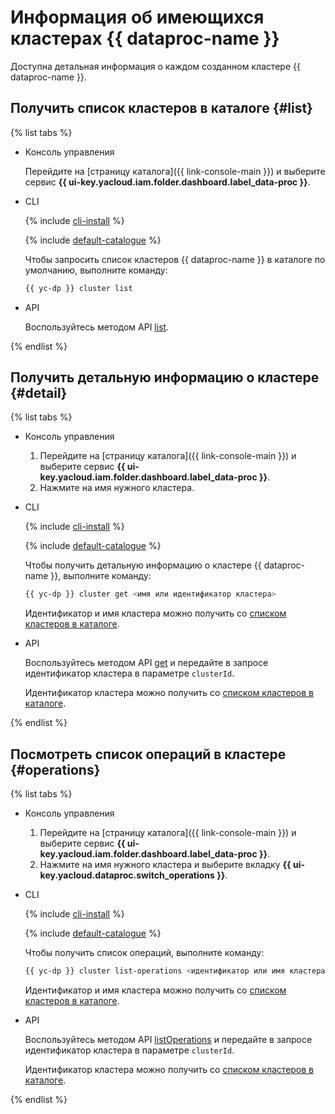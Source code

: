 # Информация об имеющихся кластерах {{ dataproc-name }}

Доступна детальная информация о каждом созданном кластере {{ dataproc-name }}.

## Получить список кластеров в каталоге {#list}

{% list tabs %}

- Консоль управления

    Перейдите на [страницу каталога]({{ link-console-main }}) и выберите сервис **{{ ui-key.yacloud.iam.folder.dashboard.label_data-proc }}**.

- CLI

    {% include [cli-install](../../_includes/cli-install.md) %}

    {% include [default-catalogue](../../_includes/default-catalogue.md) %}

    Чтобы запросить список кластеров {{ dataproc-name }} в каталоге по умолчанию, выполните команду:

    ```bash
    {{ yc-dp }} cluster list
    ```

- API

    Воспользуйтесь методом API [list](../api-ref/Cluster/list.md).

{% endlist %}

## Получить детальную информацию о кластере {#detail}

{% list tabs %}

- Консоль управления

    1. Перейдите на [страницу каталога]({{ link-console-main }}) и выберите сервис **{{ ui-key.yacloud.iam.folder.dashboard.label_data-proc }}**.
    1. Нажмите на имя нужного кластера.

- CLI

    {% include [cli-install](../../_includes/cli-install.md) %}

    {% include [default-catalogue](../../_includes/default-catalogue.md) %}

    Чтобы получить детальную информацию о кластере {{ dataproc-name }}, выполните команду:

    ```bash
    {{ yc-dp }} cluster get <имя или идентификатор кластера>
    ```

    Идентификатор и имя кластера можно получить со [списком кластеров в каталоге](#list).

- API

    Воспользуйтесь методом API [get](../api-ref/Cluster/get.md) и передайте в запросе идентификатор кластера в параметре `clusterId`.

    Идентификатор кластера можно получить со [списком кластеров в каталоге](#list).

{% endlist %}

## Посмотреть список операций в кластере {#operations}

{% list tabs %}

- Консоль управления

    1. Перейдите на [страницу каталога]({{ link-console-main }}) и выберите сервис **{{ ui-key.yacloud.iam.folder.dashboard.label_data-proc }}**.
    1. Нажмите на имя нужного кластера и выберите вкладку **{{ ui-key.yacloud.dataproc.switch_operations }}**.

- CLI

    {% include [cli-install](../../_includes/cli-install.md) %}

    {% include [default-catalogue](../../_includes/default-catalogue.md) %}

    Чтобы получить список операций, выполните команду:

    ```bash
    {{ yc-dp }} cluster list-operations <идентификатор или имя кластера>
    ```

    Идентификатор и имя кластера можно получить со [списком кластеров в каталоге](#list).

- API

    Воспользуйтесь методом API [listOperations](../api-ref/Cluster/listOperations.md) и передайте в запросе идентификатор кластера в параметре `clusterId`.

    Идентификатор кластера можно получить со [списком кластеров в каталоге](#list).

{% endlist %}

